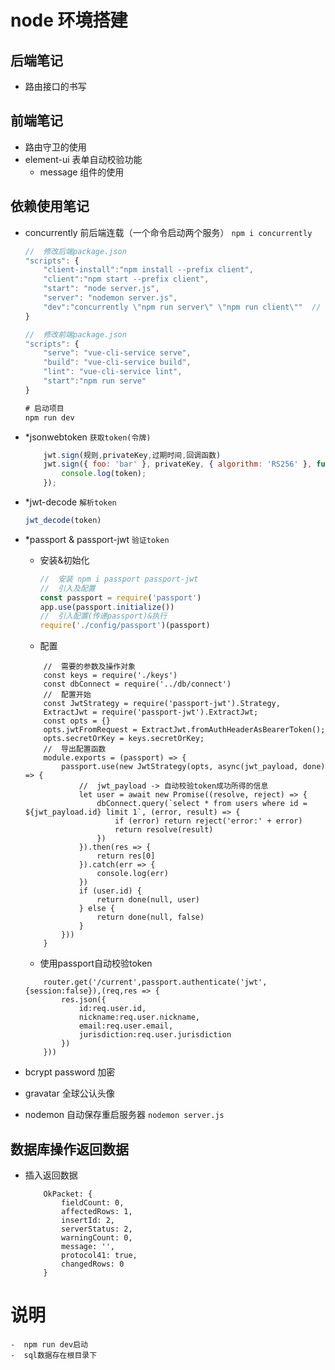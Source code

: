 # node 环境搭建

## 后端笔记
-   路由接口的书写

## 前端笔记
-   路由守卫的使用
-   element-ui 表单自动校验功能
    + message 组件的使用

## 依赖使用笔记
- concurrently 前后端连载（一个命令启动两个服务）
    `npm i concurrently`
    ```js
    //  修改后端package.json
    "scripts": {
        "client-install":"npm install --prefix client",
        "client":"npm start --prefix client",
        "start": "node server.js",
        "server": "nodemon server.js",
        "dev":"concurrently \"npm run server\" \"npm run client\""  // * 使用 npm run dev 启动连载项目
    }

    //  修改前端package.json
    "scripts": {
        "serve": "vue-cli-service serve",
        "build": "vue-cli-service build",
        "lint": "vue-cli-service lint",
        "start":"npm run serve"
    }

    # 启动项目
    npm run dev
    ```

- *jsonwebtoken `获取token(令牌)`
    ```JAVASCRIPT
        jwt.sign(规则,privateKey,过期时间,回调函数)
        jwt.sign({ foo: 'bar' }, privateKey, { algorithm: 'RS256' }, function(err, token) {
            console.log(token);
        });
    ```
-  *jwt-decode `解析token`
    ```JAVASCRIPT
    jwt_decode(token)
    
    ```

- *passport & passport-jwt `验证token`
    +   安装&初始化
        ```js
        //  安装 npm i passport passport-jwt
        //  引入及配置
        const passport = require('passport')
        app.use(passport.initialize())
        //  引入配置(传递passport)&执行
        require('./config/passport')(passport)
        ```
    +   配置
    ```JS
        //  需要的参数及操作对象
        const keys = require('./keys')
        const dbConnect = require('../db/connect') 
        //  配置开始
        const JwtStrategy = require('passport-jwt').Strategy,
        ExtractJwt = require('passport-jwt').ExtractJwt;
        const opts = {}
        opts.jwtFromRequest = ExtractJwt.fromAuthHeaderAsBearerToken();
        opts.secretOrKey = keys.secretOrKey;
        //  导出配置函数
        module.exports = (passport) => {
            passport.use(new JwtStrategy(opts, async(jwt_payload, done) => {
                //  jwt_payload -> 自动校验token成功所得的信息
                let user = await new Promise((resolve, reject) => {
                    dbConnect.query(`select * from users where id = ${jwt_payload.id} limit 1`, (error, result) => {
                        if (error) return reject('error:' + error)
                        return resolve(result)
                    })
                }).then(res => {
                    return res[0]
                }).catch(err => {
                    console.log(err)
                })
                if (user.id) {
                    return done(null, user)
                } else {
                    return done(null, false)
                }
            }))
        }
    ```   
    +   使用passport自动校验token
    ```JS
        router.get('/current',passport.authenticate('jwt',{session:false}),(req,res => {
            res.json({
                id:req.user.id,
                nickname:req.user.nickname,
                email:req.user.email,
                jurisdiction:req.user.jurisdiction
            })
        }))
    ```

- bcrypt  password 加密

- gravatar 全球公认头像 

- nodemon 自动保存重启服务器
    `nodemon server.js`

## 数据库操作返回数据
- 插入返回数据
    ```
        OkPacket: {
            fieldCount: 0,
            affectedRows: 1,
            insertId: 2,
            serverStatus: 2,
            warningCount: 0,
            message: '',
            protocol41: true,
            changedRows: 0 
        } 
    ```

# 说明
    -  npm run dev启动
    -  sql数据存在根目录下